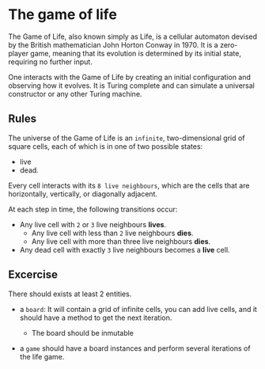 # The game of life

The Game of Life, also known simply as Life, is a cellular automaton devised by the British mathematician John Horton Conway in 1970. It is a zero-player game, meaning that its evolution is determined by its initial state, requiring no further input.

One interacts with the Game of Life by creating an initial configuration and observing how it evolves. It is Turing complete and can simulate a universal constructor or any other Turing machine.

## Rules

The universe of the Game of Life is an `infinite`, two-dimensional grid of square cells, each of which is in one of two possible states:

- live
- dead.

Every cell interacts with its `8 live neighbours`, which are the cells that are horizontally, vertically, or diagonally adjacent.

At each step in time, the following transitions occur:

- Any live cell with `2` or `3` live neighbours **lives**.
  - Any live cell with less than `2` live neighbours **dies**.
  - Any live cell with more than three live neighbours **dies**.
- Any dead cell with exactly `3` live neighbours becomes a **live** cell.

## Excercise

There should exists at least 2 entities.

- a `board`:
  It will contain a grid of infinite cells, you can add live cells, and it should have a method to get the next iteration.

  - The board should be inmutable

- a `game` should have a board instances and perform several iterations of the life game.
